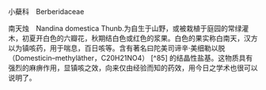 小蘗科　Berberidaceae

  

南天烛　Nandina domestica Thunb.为自生于山野，或被栽植于庭园的常绿灌木，初夏开白色的六瓣花，秋期结白色或红色的浆果。白色的果实称白南天，汉方以为镇咳药，用于喘息，百日咳等。含有著名曰陀美司谛辛·美细勒以脱（Domesticin–methyläther，C20H21NO4） [^85] 的结晶性盐基。这物质具有强烈的麻痹作用，显镇咳之效，向来仅由经验而知的药效，用今日之学术也很可以说明了。